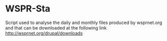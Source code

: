 # WSPR-Sta
Script used to analyse the daily and monthly files produced by wsprnet.org and that can be downloaded at the following link http://wsprnet.org/drupal/downloads
